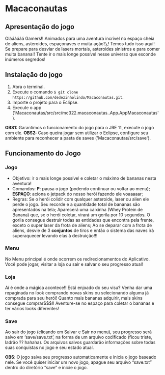 # Macaconautas

## Apresentação do jogo
Oláááááá Gamers!! Animados para uma aventura incrível no espaço cheia de aliens, asteroides, espaçonaves e muita ação?¿! Temos tudo isso aqui! Se prepare para desviar de lasers mortais, asteroides sinistros e para comer muita banana!! Tente ir o mais longe possível nesse universo que esconde inúmeros segredos!

## Instalação do jogo
1. Abra o terminal.
2. Execute o comando `$ git clone https://github.com/dedezinholindo/Macaconautas.git`.
3. Importe o projeto para o Eclipse.
4. Execute o app ('Macaconautas/src/src/mc322.macaconautas..App.AppMacaconautas').

**OBS1:** Garantimos o funcionamento do jogo para o JRE 11, execute o jogo com ele.
**OBS2:** Caso queira jogar sem utilizar o Eclipse, configure seu ambiente para reconhecer a pasta de saves ('Macaconautas/src/save').

## Funcionamento do Jogo

### Jogo

* Objetivo: ir o mais longe possível e coletar o máximo de bananas nesta aventura!
* Comandos:
**P**: pausa o jogo (podendo continuar ou voltar ao menu);
**ESPAÇO**: aciona o jetpack do nosso herói fazendo ele voaaaaar;
* Regras:
Se o herói colidir com qualquer asteroide, laser ou alien ele perde o jogo. Seu recorde e a quantidade total de bananas são apresentados na tela;
Aparecerá uma caixinha (Whey Protein de Banana) que, se o herói coletar, virará um gorila por 10 segundos. O gorila consegue destruir todas as entidades que encontra pela frente, exceto o super laser da frota de aliens;
Ao se deparar com a frota de aliens, desvie de 3 **conjuntos** de tiros e então o sistema das naves irá superaquecer levando elas à destruição!!!

### Menu

No Menu principal é onde ocorrem os redirecionamentos do Aplicativo. Você pode jogar, visitar a loja ou sair e salvar o seu progresso atual!

### Loja

Aí é onde a mágica acontece!! Está enjoado do seu visu? Venha dar uma repaginada no look comprando novas skins ou selecionando alguma já comprada para seu herói! Quanto mais bananas adquirir, mais skins consegue comprar$$$!! Aventure-se no espaço para coletar o bananas e ter vários looks diferentes!

### Save
Ao sair do jogo (clicando em Salvar e Sair no menu), seu progresso será salvo em ‘save/save.txt’, na forma de um arquivo codificado (ficou triste, ladrão ?? hahaha). Os arquivos salvos guardarão informações sobre todas suas conquistas no jogo e seu estado atual.

**OBS**: O jogo salva seu progresso automaticamente e inicia o jogo baseado nele. Se você quiser iniciar um novo jogo, apague seu arquivo “save.txt” dentro do diretório “save” e inicie o jogo.
